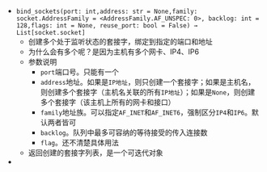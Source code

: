 - `bind_sockets(port: int,address: str = None,family: socket.AddressFamily = <AddressFamily.AF_UNSPEC: 0>, backlog: int = 128,flags: int = None, reuse_port: bool = False) → List[socket.socket]`
  - 创建多个处于监听状态的套接字，绑定到指定的端口和地址
  - 为什么会有多个呢？是因为主机有多个网卡、IP4、IP6
  - 参数说明
    - `port`端口号。只能有一个
    - `address`地址。如果是`IP地址`，则只创建一个套接字；如果是主机名，则创建多个套接字（主机名关联的所有`IP地址`）；如果是`None`，则创建多个套接字（该主机上所有的网卡和接口）
    - `family`地址族。可以指定`AF_INET`和`AF_INET6`，强制区分`IP4`和`IP6`。默认两者皆可
    - `backlog`。队列中最多可容纳的等待接受的传入连接数
    - `flag`。还不清楚具体用法
  - 返回创建的套接字列表，是一个可迭代对象
- 